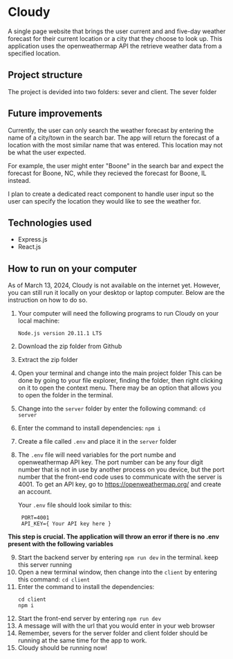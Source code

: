# Cloudy
A single page website that brings the user current and and five-day weather forecast for
their current location or a city that they choose to look up. This application uses
the openweathermap API the retrieve weather data from a specified location.

## Project structure
The project is devided into two folders: sever and client. The sever folder 

## Future improvements
Currently, the user can only search the weather forecast by entering the name of a city/town
in the search bar. The app will return the forecast of a location with the most similar name
that was entered. This location may not be what the user expected.

For example, the user might enter "Boone" in the search bar and expect the forecast
for Boone, NC, while they recieved the forecast for Boone, IL instead.

I plan to create a dedicated react component to handle user input so the user
can specify the location they would like to see the weather for.


## Technologies used
  *  Express.js
  *  React.js

## How to run on your computer

As of March 13, 2024, Cloudy is not available on the internet yet. However,
you can still run it locally on your desktop or laptop computer. Below are the
instruction on how to do so.

1) Your computer will need the following programs to run Cloudy
on your local machine:

    ```Node.js version 20.11.1 LTS```

2) Download the zip folder from Github
3) Extract the zip folder
4) Open your terminal and change into the main project folder
  This can be done by going to your file explorer, finding the folder,
  then right clicking on it to open the context menu. There may be an
  option that allows you to open the folder in the terminal.
5) Change into the ``` server ``` folder by enter the following command:
    ``` cd server ```
6) Enter the command to install dependencies:
   ``` npm i ```
7) Create a file called ``` .env ``` and place it in the ``` server ``` folder
8) The ```.env``` file will need variables for the port numbe and openweathermap API key.
   The port number can be any four digit number that is not in use by another process on
   you device, but the port number that the front-end code uses to communicate with the server
   is 4001. To get an API key, go to https://openweathermap.org/ and create an account.

   Your ```.env``` file should look similar to this:

   ```
    PORT=4001
    API_KEY={ Your API key here }
   ```

  **This step is crucial. The application will throw an error if there is no .env present with the following variables** 
   
9) Start the backend server by entering ``` npm run dev ``` in the terminal. keep this server running
10) Open a new terminal window, then change into the ``` client ``` by entering this command: ``` cd client ```
11) Enter the command to install the dependencies:
    ```
    cd client
    npm i
    ```
13) Start the front-end server by entering ``` npm run dev ```
14) A message will with the url that you would enter in your web browser
15) Remember, severs for the server folder and client folder should be running
    at the same time for the app to work.
16) Cloudy should be running now!



